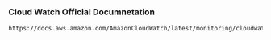 ### Cloud Watch Official Documnetation
```
https://docs.aws.amazon.com/AmazonCloudWatch/latest/monitoring/cloudwatch_architecture.html
```